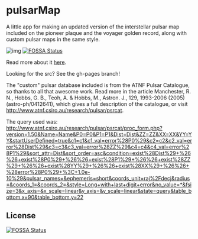 pulsarMap
=========

A little app for making an updated version of the interstellar pulsar map included on the pioneer plaque and the voyager golden record, along with custom pulsar maps in the same style.

![img](http://i.imgur.com/lmJqpWt.png)
[![FOSSA Status](https://app.fossa.io/api/projects/git%2Bgithub.com%2F7yl4r%2FpulsarMap.svg?type=shield)](https://app.fossa.io/projects/git%2Bgithub.com%2F7yl4r%2FpulsarMap?ref=badge_shield)

Read more about it [here](http://7ych.blogspot.com/2018/02/interstellar-pulsar-mapping-in.html).

Looking for the src? See the gh-pages branch!

The "custom" pulsar database included is from the ATNF Pulsar Catalogue, so thanks to all that awesome work. Read more in the article Manchester, R. N., Hobbs, G. B., Teoh, A. & Hobbs, M., Astron. J., 129, 1993-2006 (2005) (astro-ph/0412641), which gives a full description of the catalogue, or visit http://www.atnf.csiro.au/research/pulsar/psrcat.

The query used was:
http://www.atnf.csiro.au/research/pulsar/psrcat/proc_form.php?version=1.50&Name=Name&P0=P0&P1=P1&Dist=Dist&ZZ=ZZ&XX=XX&YY=YY&startUserDefined=true&c1=c1&c1_val=error%28P0%29&c2=c2&c2_val=error%28Dist%29&c3=c3&c3_val=error%28ZZ%29&c4=c4&c4_val=error%28P1%29&sort_attr=Dist&sort_order=asc&condition=exist%28Dist%29+%26%26+exist%28P0%29+%26%26+exist%28P1%29+%26%26+exist%28ZZ%29+%26%26+exist%28YY%29+%26%26+exist%28XX%29+%26%26+%28error%28P0%29+%3C+1.0e-10%29&pulsar_names=&ephemeris=short&coords_unit=raj%2Fdecj&radius=&coords_1=&coords_2=&style=Long+with+last+digit+error&no_value=*&fsize=3&x_axis=&x_scale=linear&y_axis=&y_scale=linear&state=query&table_bottom.x=90&table_bottom.y=22


## License
[![FOSSA Status](https://app.fossa.io/api/projects/git%2Bgithub.com%2F7yl4r%2FpulsarMap.svg?type=large)](https://app.fossa.io/projects/git%2Bgithub.com%2F7yl4r%2FpulsarMap?ref=badge_large)
